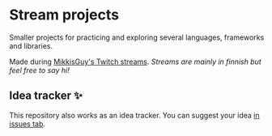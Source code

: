 # Stream projects
Smaller projects for practicing and exploring several languages, frameworks and libraries.

Made during [MikkisGuy's Twitch streams](http://twitch.tv/mikkisguy). *Streams are mainly in finnish but feel free to say hi!*

## Idea tracker ✨
This repository also works as an idea tracker. You can suggest your idea [in issues tab](https://github.com/mikkisguy/stream-projects/issues).
